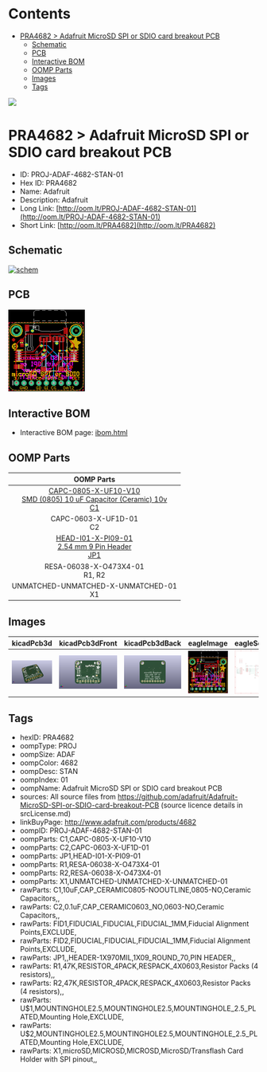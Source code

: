 



Contents
========

* [PRA4682 > Adafruit MicroSD SPI or SDIO card breakout PCB](#pra4682--adafruit-microsd-spi-or-sdio-card-breakout-pcb)
	* [Schematic](#schematic)
	* [PCB](#pcb)
	* [Interactive BOM](#interactive-bom)
	* [OOMP Parts](#oomp-parts)
	* [Images](#images)
	* [Tags](#tags)
  
![][im]
# PRA4682 > Adafruit MicroSD SPI or SDIO card breakout PCB

- ID: PROJ-ADAF-4682-STAN-01
- Hex ID: PRA4682
- Name: Adafruit
- Description: Adafruit
- Long Link: [http://oom.lt/PROJ-ADAF-4682-STAN-01](http://oom.lt/PROJ-ADAF-4682-STAN-01)
- Short Link: [http://oom.lt/PRA4682](http://oom.lt/PRA4682)

## Schematic
  
[![schem](eagleSchemImage.png)](eagleSchemImage.png)
## PCB
  
[![pcb](eagleImage.png)](eagleImage.png)
## Interactive BOM

- Interactive BOM page: [ibom.html](https://htmlpreview.github.io/?https://github.com/oomlout/oomlout_OOMP_projects/blob/main/PROJ-ADAF-4682-STAN-01/kicad/bom/ibom.html)

## OOMP Parts
  

|OOMP Parts|
| :---: |
|[CAPC-0805-X-UF10-V10<br> SMD (0805) 10 uF Capacitor (Ceramic) 10v<br> C1](https://github.com/oomlout/oomlout_OOMP_parts/tree/main/CAPC-0805-X-UF10-V10/)|
|CAPC-0603-X-UF1D-01<BR>C2|
|[HEAD-I01-X-PI09-01<br> 2.54 mm 9 Pin Header<br> JP1](https://github.com/oomlout/oomlout_OOMP_parts/tree/main/HEAD-I01-X-PI09-01/)|
|RESA-06038-X-O473X4-01<BR>R1, R2|
|UNMATCHED-UNMATCHED-X-UNMATCHED-01<BR>X1|

## Images
  
  

|kicadPcb3d|kicadPcb3dFront|kicadPcb3dBack|eagleImage|eagleSchemImage|
| :---: | :---: | :---: | :---: | :---: |
|[![kicadPcb3d](kicadPcb3d_140.png)](kicadPcb3d.png)|[![kicadPcb3dFront](kicadPcb3dFront_140.png)](kicadPcb3dFront.png)|[![kicadPcb3dBack](kicadPcb3dBack_140.png)](kicadPcb3dBack.png)|[![eagleImage](eagleImage_140.png)](eagleImage.png)|[![eagleSchemImage](eagleSchemImage_140.png)](eagleSchemImage.png)|

## Tags

- hexID: PRA4682
- oompType: PROJ
- oompSize: ADAF
- oompColor: 4682
- oompDesc: STAN
- oompIndex: 01
- oompName: Adafruit MicroSD SPI or SDIO card breakout PCB
- sources: All source files from https://github.com/adafruit/Adafruit-MicroSD-SPI-or-SDIO-card-breakout-PCB (source licence details in srcLicense.md)
- linkBuyPage: http://www.adafruit.com/products/4682
- oompID: PROJ-ADAF-4682-STAN-01
- oompParts: C1,CAPC-0805-X-UF10-V10
- oompParts: C2,CAPC-0603-X-UF1D-01
- oompParts: JP1,HEAD-I01-X-PI09-01
- oompParts: R1,RESA-06038-X-O473X4-01
- oompParts: R2,RESA-06038-X-O473X4-01
- oompParts: X1,UNMATCHED-UNMATCHED-X-UNMATCHED-01
- rawParts: C1,10uF,CAP_CERAMIC0805-NOOUTLINE,0805-NO,Ceramic Capacitors,,
- rawParts: C2,0.1uF,CAP_CERAMIC0603_NO,0603-NO,Ceramic Capacitors,,
- rawParts: FID1,FIDUCIAL,FIDUCIAL,FIDUCIAL_1MM,Fiducial Alignment Points,EXCLUDE,
- rawParts: FID2,FIDUCIAL,FIDUCIAL,FIDUCIAL_1MM,Fiducial Alignment Points,EXCLUDE,
- rawParts: JP1,,HEADER-1X970MIL,1X09_ROUND_70,PIN HEADER,,
- rawParts: R1,47K,RESISTOR_4PACK,RESPACK_4X0603,Resistor Packs (4 resistors),,
- rawParts: R2,47K,RESISTOR_4PACK,RESPACK_4X0603,Resistor Packs (4 resistors),,
- rawParts: U$1,MOUNTINGHOLE2.5,MOUNTINGHOLE2.5,MOUNTINGHOLE_2.5_PLATED,Mounting Hole,EXCLUDE,
- rawParts: U$2,MOUNTINGHOLE2.5,MOUNTINGHOLE2.5,MOUNTINGHOLE_2.5_PLATED,Mounting Hole,EXCLUDE,
- rawParts: X1,microSD,MICROSD,MICROSD,MicroSD/Transflash Card Holder with SPI pinout,,



[im]: kicadPcb3d_450.png

